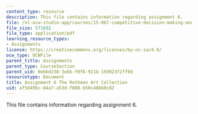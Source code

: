 ```yaml
---
content_type: resource
description: This file contains information regarding assignment 6.
file: /ol-ocw-studio-app/courses/15-067-competitive-decision-making-and-negotiation-spring-2011/af5d49bc04a7a53df008b50c48660c82_MIT15_067S11_assgn06.pdf
file_size: 571692
file_type: application/pdf
learning_resource_types:
- Assignments
license: https://creativecommons.org/licenses/by-nc-sa/4.0/
ocw_type: OCWFile
parent_title: Assignments
parent_type: CourseSection
parent_uid: 0ebbd238-3ebb-f9f8-921b-159023f2ff9d
resourcetype: Document
title: Assignment 6 The Rothman Art Collection
uid: af5d49bc-04a7-a53d-f008-b50c48660c82
---
```

This file contains information regarding assignment 6.